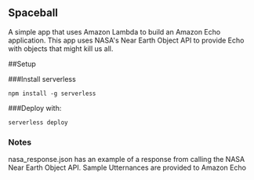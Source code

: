 Spaceball
---------------------------
A simple app that uses Amazon Lambda to build an Amazon Echo application. This app uses NASA's Near Earth Object API to provide Echo with objects that might kill us all.


##Setup

###Install serverless

  `npm install -g serverless`

###Deploy with:

  `serverless deploy`

### Notes
nasa_response.json has an example of a response from calling the NASA Near Earth Object API.
Sample Utternances are provided to Amazon Echo
